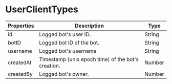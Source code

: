 # UserClientTypes

| Properties | Description                                        | Type   |
| ---------- | -------------------------------------------------- | ------ |
| id         | Logged bot's user ID.                              | String |
| botID      | Logged bot ID of the bot.                          | String |
| username   | Logged bot's username                              | String |
| createdAt  | Timestamp (unix epoch time) of the bot's creation. | Number |
| createdBy  | Logged bot's owner.                                | Number |
